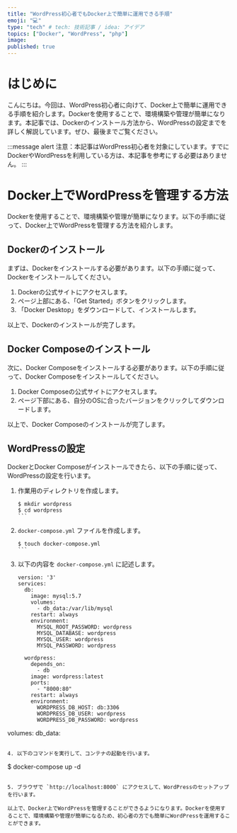 ```yaml
---
title: "WordPress初心者でもDocker上で簡単に運用できる手順"
emoji: "💻"
type: "tech" # tech: 技術記事 / idea: アイデア
topics: ["Docker", "WordPress", "php"]
image: 
published: true
---
```


# はじめに

こんにちは。今回は、WordPress初心者に向けて、Docker上で簡単に運用できる手順を紹介します。Dockerを使用することで、環境構築や管理が簡単になります。本記事では、Dockerのインストール方法から、WordPressの設定までを詳しく解説しています。ぜひ、最後までご覧ください。

:::message alert
注意：本記事はWordPress初心者を対象にしています。すでにDockerやWordPressを利用している方は、本記事を参考にする必要はありません。
:::

# Docker上でWordPressを管理する方法

Dockerを使用することで、環境構築や管理が簡単になります。以下の手順に従って、Docker上でWordPressを管理する方法を紹介します。

## Dockerのインストール

まずは、Dockerをインストールする必要があります。以下の手順に従って、Dockerをインストールしてください。

1. Dockerの公式サイトにアクセスします。
2. ページ上部にある、「Get Started」ボタンをクリックします。
3. 「Docker Desktop」をダウンロードして、インストールします。

以上で、Dockerのインストールが完了します。

## Docker Composeのインストール

次に、Docker Composeをインストールする必要があります。以下の手順に従って、Docker Composeをインストールしてください。

1. Docker Composeの公式サイトにアクセスします。
2. ページ下部にある、自分のOSに合ったバージョンをクリックしてダウンロードします。

以上で、Docker Composeのインストールが完了します。

## WordPressの設定

DockerとDocker Composeがインストールできたら、以下の手順に従って、WordPressの設定を行います。

1. 作業用のディレクトリを作成します。
   ````
   $ mkdir wordpress
   $ cd wordpress
   ```

2. `docker-compose.yml` ファイルを作成します。
   ````
   $ touch docker-compose.yml
   ```

3. 以下の内容を `docker-compose.yml` に記述します。
   ````
   version: '3'
   services:
     db:
       image: mysql:5.7
       volumes:
         - db_data:/var/lib/mysql
       restart: always
       environment:
         MYSQL_ROOT_PASSWORD: wordpress
         MYSQL_DATABASE: wordpress
         MYSQL_USER: wordpress
         MYSQL_PASSWORD: wordpress

     wordpress:
       depends_on:
         - db
       image: wordpress:latest
       ports:
         - "8000:80"
       restart: always
       environment:
         WORDPRESS_DB_HOST: db:3306
         WORDPRESS_DB_USER: wordpress
         WORDPRESS_DB_PASSWORD: wordpress
volumes:
    db_data:
   ```

4. 以下のコマンドを実行して、コンテナの起動を行います。
   ````
   $ docker-compose up -d
   ```

5. ブラウザで `http://localhost:8000` にアクセスして、WordPressのセットアップを行います。

以上で、Docker上でWordPressを管理することができるようになります。Dockerを使用することで、環境構築や管理が簡単になるため、初心者の方でも簡単にWordPressを運用することができます。
